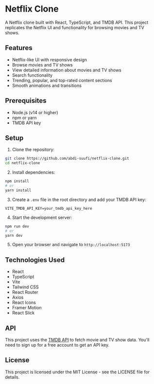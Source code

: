 # Netflix Clone

A Netflix clone built with React, TypeScript, and TMDB API. This project replicates the Netflix UI and functionality for browsing movies and TV shows.

## Features

- Netflix-like UI with responsive design
- Browse movies and TV shows
- View detailed information about movies and TV shows
- Search functionality
- Trending, popular, and top-rated content sections
- Smooth animations and transitions

## Prerequisites

- Node.js (v14 or higher)
- npm or yarn
- TMDB API key

## Setup

1. Clone the repository:
```bash
git clone https://github.com/abdi-suufi/netflix-clone.git
cd netflix-clone
```

2. Install dependencies:
```bash
npm install
# or
yarn install
```

3. Create a `.env` file in the root directory and add your TMDB API key:
```
VITE_TMDB_API_KEY=your_tmdb_api_key_here
```

4. Start the development server:
```bash
npm run dev
# or
yarn dev
```

5. Open your browser and navigate to `http://localhost:5173`

## Technologies Used

- React
- TypeScript
- Vite
- Tailwind CSS
- React Router
- Axios
- React Icons
- Framer Motion
- React Slick

## API

This project uses the [TMDB API](https://www.themoviedb.org/documentation/api) to fetch movie and TV show data. You'll need to sign up for a free account to get an API key.

## License

This project is licensed under the MIT License - see the LICENSE file for details.
